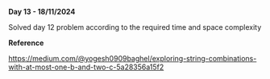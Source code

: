 **Day 13 - 18/11/2024**

Solved day 12 problem according to the required time and space complexity

**Reference**

https://medium.com/@yogesh0909baghel/exploring-string-combinations-with-at-most-one-b-and-two-c-5a28356a15f2 

